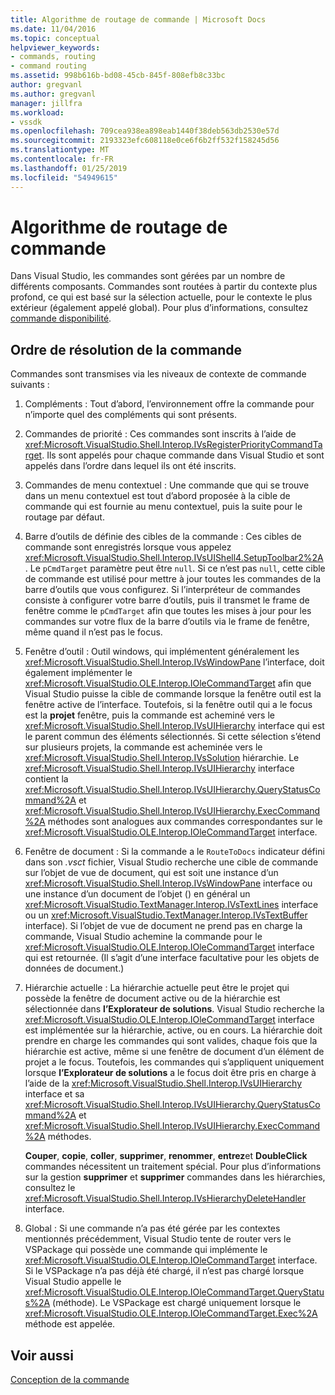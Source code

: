 ```yaml
---
title: Algorithme de routage de commande | Microsoft Docs
ms.date: 11/04/2016
ms.topic: conceptual
helpviewer_keywords:
- commands, routing
- command routing
ms.assetid: 998b616b-bd08-45cb-845f-808efb8c33bc
author: gregvanl
ms.author: gregvanl
manager: jillfra
ms.workload:
- vssdk
ms.openlocfilehash: 709cea938ea898eab1440f38deb563db2530e57d
ms.sourcegitcommit: 2193323efc608118e0ce6f6b2ff532f158245d56
ms.translationtype: MT
ms.contentlocale: fr-FR
ms.lasthandoff: 01/25/2019
ms.locfileid: "54949615"
---
```

# <a name="command-routing-algorithm"></a>Algorithme de routage de commande
Dans Visual Studio, les commandes sont gérées par un nombre de différents composants. Commandes sont routées à partir du contexte plus profond, ce qui est basé sur la sélection actuelle, pour le contexte le plus extérieur (également appelé global). Pour plus d’informations, consultez [commande disponibilité](../../extensibility/internals/command-availability.md).  
  
## <a name="order-of-command-resolution"></a>Ordre de résolution de la commande  
 Commandes sont transmises via les niveaux de contexte de commande suivants :  
  
1.  Compléments : Tout d’abord, l’environnement offre la commande pour n’importe quel des compléments qui sont présents.  
  
2.  Commandes de priorité : Ces commandes sont inscrits à l’aide de <xref:Microsoft.VisualStudio.Shell.Interop.IVsRegisterPriorityCommandTarget>. Ils sont appelés pour chaque commande dans Visual Studio et sont appelés dans l’ordre dans lequel ils ont été inscrits.  
  
3.  Commandes de menu contextuel : Une commande que qui se trouve dans un menu contextuel est tout d’abord proposée à la cible de commande qui est fournie au menu contextuel, puis la suite pour le routage par défaut.  
  
4.  Barre d’outils de définie des cibles de la commande : Ces cibles de commande sont enregistrés lorsque vous appelez <xref:Microsoft.VisualStudio.Shell.Interop.IVsUIShell4.SetupToolbar2%2A>. Le `pCmdTarget` paramètre peut être `null`. Si ce n’est pas `null`, cette cible de commande est utilisé pour mettre à jour toutes les commandes de la barre d’outils que vous configurez. Si l’interpréteur de commandes consiste à configurer votre barre d’outils, puis il transmet le frame de fenêtre comme le `pCmdTarget` afin que toutes les mises à jour pour les commandes sur votre flux de la barre d’outils via le frame de fenêtre, même quand il n’est pas le focus.  
  
5.  Fenêtre d’outil : Outil windows, qui implémentent généralement les <xref:Microsoft.VisualStudio.Shell.Interop.IVsWindowPane> l’interface, doit également implémenter le <xref:Microsoft.VisualStudio.OLE.Interop.IOleCommandTarget> afin que Visual Studio puisse la cible de commande lorsque la fenêtre outil est la fenêtre active de l’interface. Toutefois, si la fenêtre outil qui a le focus est la **projet** fenêtre, puis la commande est acheminé vers le <xref:Microsoft.VisualStudio.Shell.Interop.IVsUIHierarchy> interface qui est le parent commun des éléments sélectionnés. Si cette sélection s’étend sur plusieurs projets, la commande est acheminée vers le <xref:Microsoft.VisualStudio.Shell.Interop.IVsSolution> hiérarchie. Le <xref:Microsoft.VisualStudio.Shell.Interop.IVsUIHierarchy> interface contient la <xref:Microsoft.VisualStudio.Shell.Interop.IVsUIHierarchy.QueryStatusCommand%2A> et <xref:Microsoft.VisualStudio.Shell.Interop.IVsUIHierarchy.ExecCommand%2A> méthodes sont analogues aux commandes correspondantes sur le <xref:Microsoft.VisualStudio.OLE.Interop.IOleCommandTarget> interface.  
  
6.  Fenêtre de document : Si la commande a le `RouteToDocs` indicateur défini dans son *.vsct* fichier, Visual Studio recherche une cible de commande sur l’objet de vue de document, qui est soit une instance d’un <xref:Microsoft.VisualStudio.Shell.Interop.IVsWindowPane> interface ou une instance d’un document de l’objet () en général un <xref:Microsoft.VisualStudio.TextManager.Interop.IVsTextLines> interface ou un <xref:Microsoft.VisualStudio.TextManager.Interop.IVsTextBuffer> interface). Si l’objet de vue de document ne prend pas en charge la commande, Visual Studio achemine la commande pour le <xref:Microsoft.VisualStudio.OLE.Interop.IOleCommandTarget> interface qui est retournée. (Il s’agit d’une interface facultative pour les objets de données de document.)  
  
7.  Hiérarchie actuelle : La hiérarchie actuelle peut être le projet qui possède la fenêtre de document active ou de la hiérarchie est sélectionnée dans **l’Explorateur de solutions**. Visual Studio recherche la <xref:Microsoft.VisualStudio.OLE.Interop.IOleCommandTarget> interface est implémentée sur la hiérarchie, active, ou en cours. La hiérarchie doit prendre en charge les commandes qui sont valides, chaque fois que la hiérarchie est active, même si une fenêtre de document d’un élément de projet a le focus. Toutefois, les commandes qui s’appliquent uniquement lorsque **l’Explorateur de solutions** a le focus doit être pris en charge à l’aide de la <xref:Microsoft.VisualStudio.Shell.Interop.IVsUIHierarchy> interface et sa <xref:Microsoft.VisualStudio.Shell.Interop.IVsUIHierarchy.QueryStatusCommand%2A> et <xref:Microsoft.VisualStudio.Shell.Interop.IVsUIHierarchy.ExecCommand%2A> méthodes.  
  
     **Couper**, **copie**, **coller**, **supprimer**, **renommer**, **entrez**et **DoubleClick** commandes nécessitent un traitement spécial. Pour plus d’informations sur la gestion **supprimer** et **supprimer** commandes dans les hiérarchies, consultez le <xref:Microsoft.VisualStudio.Shell.Interop.IVsHierarchyDeleteHandler> interface.  
  
8.  Global : Si une commande n’a pas été gérée par les contextes mentionnés précédemment, Visual Studio tente de router vers le VSPackage qui possède une commande qui implémente le <xref:Microsoft.VisualStudio.OLE.Interop.IOleCommandTarget> interface. Si le VSPackage n’a pas déjà été chargé, il n’est pas chargé lorsque Visual Studio appelle le <xref:Microsoft.VisualStudio.OLE.Interop.IOleCommandTarget.QueryStatus%2A> (méthode). Le VSPackage est chargé uniquement lorsque le <xref:Microsoft.VisualStudio.OLE.Interop.IOleCommandTarget.Exec%2A> méthode est appelée.  
  
## <a name="see-also"></a>Voir aussi  
 [Conception de la commande](../../extensibility/internals/command-design.md)